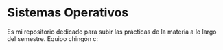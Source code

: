 # Sistemas Operativos
Es mi repositorio dedicado para subir las prácticas de la materia
a lo largo del semestre.
Equipo chingón c:

